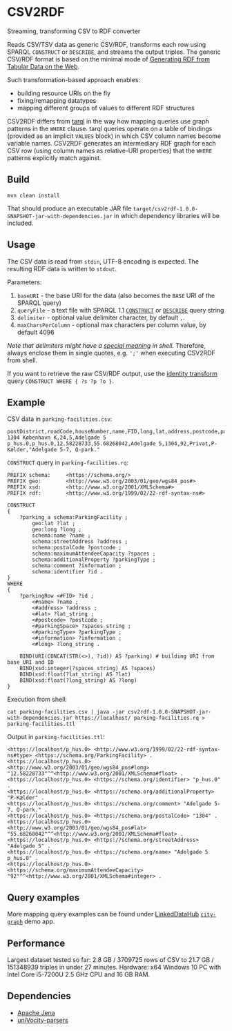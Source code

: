 # CSV2RDF
Streaming, transforming CSV to RDF converter

Reads CSV/TSV data as generic CSV/RDF, transforms each row using SPARQL `CONSTRUCT` or `DESCRIBE`, and streams the output triples.
The generic CSV/RDF format is based on the minimal mode of [Generating RDF from Tabular Data on the Web](https://www.w3.org/TR/2015/REC-csv2rdf-20151217/#dfn-minimal-mode).

Such transformation-based approach enables:
* building resource URIs on the fly
* fixing/remapping datatypes
* mapping different groups of values to different RDF structures

CSV2RDF differs from [tarql](https://tarql.github.io) in the way how mapping queries use graph patterns in the `WHERE` clause. tarql queries operate on a table of bindings
(provided as an implicit `VALUES` block) in which CSV column names become variable names. CSV2RDF generates an intermediary RDF graph for each CSV row (using column names as relative-URI properties)
that the `WHERE` patterns explicitly match against.

Build
-----

    mvn clean install

That should produce an executable JAR file `target/csv2rdf-1.0.0-SNAPSHOT-jar-with-dependencies.jar` in which dependency libraries will be included.

Usage
-----

The CSV data is read from `stdin`, UTF-8 encoding is expected. The resulting RDF data is written to `stdout`.

Parameters:
1. `baseURI` - the base URI for the data (also becomes the `BASE` URI of the SPARQL query)
2. `queryFile` - a text file with SPARQL 1.1 [`CONSTRUCT`](https://www.w3.org/TR/sparql11-query/#construct) or [`DESCRIBE`](https://www.w3.org/TR/sparql11-query/#describe) query string
3. `delimiter` - optional value delimiter character, by default `,`.
4. `maxCharsPerColumn` - optional max characters per column value, by default 4096

_Note that delimiters might have a [special meaning](https://www.tldp.org/LDP/abs/html/special-chars.html) in shell._ Therefore, always enclose them in single quotes, e.g. `';'` when executing CSV2RDF from shell.

If you want to retrieve the raw CSV/RDF output, use the [identity transform](https://en.wikipedia.org/wiki/Identity_transform) query `CONSTRUCT WHERE { ?s ?p ?o }`.

Example
-------

CSV data in `parking-facilities.csv`:
    
    postDistrict,roadCode,houseNumber,name,FID,long,lat,address,postcode,parkingSpace,owner,parkingType,information
    1304 København K,24,5,Adelgade 5 p_hus.0,p_hus.0,12.58228733,55.68268042,Adelgade 5,1304,92,Privat,P-Kælder,"Adelgade 5-7, Q-park."

`CONSTRUCT` query in `parking-facilities.rq`:

    PREFIX schema:     <https://schema.org/> 
    PREFIX geo:        <http://www.w3.org/2003/01/geo/wgs84_pos#> 
    PREFIX xsd:        <http://www.w3.org/2001/XMLSchema#> 
    PREFIX rdf:        <http://www.w3.org/1999/02/22-rdf-syntax-ns#>

    CONSTRUCT
    {
        ?parking a schema:ParkingFacility ;
            geo:lat ?lat ;
            geo:long ?long ;
            schema:name ?name ;
            schema:streetAddress ?address ;
            schema:postalCode ?postcode ;
            schema:maximumAttendeeCapacity ?spaces ;
            schema:additionalProperty ?parkingType ;
            schema:comment ?information ;
            schema:identifier ?id .
    }
    WHERE
    {
        ?parkingRow <#FID> ?id ;
            <#name> ?name ;
            <#address> ?address ;
            <#lat> ?lat_string ;
            <#postcode> ?postcode ;
            <#parkingSpace> ?spaces_string ;
            <#parkingType> ?parkingType ;
            <#information> ?information ;
            <#long> ?long_string . 

        BIND(URI(CONCAT(STR(<>), ?id)) AS ?parking) # building URI from base URI and ID
        BIND(xsd:integer(?spaces_string) AS ?spaces)
        BIND(xsd:float(?lat_string) AS ?lat)
        BIND(xsd:float(?long_string) AS ?long)
    }

Execution from shell:

    cat parking-facilities.csv | java -jar csv2rdf-1.0.0-SNAPSHOT-jar-with-dependencies.jar https://localhost/ parking-facilities.rq > parking-facilities.ttl

Output in `parking-facilities.ttl`:

    <https://localhost/p_hus.0> <http://www.w3.org/1999/02/22-rdf-syntax-ns#type> <https://schema.org/ParkingFacility> .
    <https://localhost/p_hus.0> <http://www.w3.org/2003/01/geo/wgs84_pos#long> "12.58228733"^^<http://www.w3.org/2001/XMLSchema#float> .
    <https://localhost/p_hus.0> <https://schema.org/identifier> "p_hus.0" .
    <https://localhost/p_hus.0> <https://schema.org/additionalProperty> "P-Kælder" .
    <https://localhost/p_hus.0> <https://schema.org/comment> "Adelgade 5-7, Q-park." .
    <https://localhost/p_hus.0> <https://schema.org/postalCode> "1304" .
    <https://localhost/p_hus.0> <http://www.w3.org/2003/01/geo/wgs84_pos#lat> "55.68268042"^^<http://www.w3.org/2001/XMLSchema#float> .
    <https://localhost/p_hus.0> <https://schema.org/streetAddress> "Adelgade 5" .
    <https://localhost/p_hus.0> <https://schema.org/name> "Adelgade 5 p_hus.0" .
    <https://localhost/p_hus.0> <https://schema.org/maximumAttendeeCapacity> "92"^^<http://www.w3.org/2001/XMLSchema#integer> .

Query examples
--------------

More mapping query examples can be found under [LinkedDataHub](../../../LinkedDataHub) [`city-graph`](../../../LinkedDataHub/tree/master/apps/demo/city-graph/queries) demo app.

Performance
-----------

Largest dataset tested so far: 2.8 GB / 3709725 rows of CSV to 21.7 GB / 151348939 triples in under 27 minutes. Hardware: x64 Windows 10 PC with Intel Core i5-7200U 2.5 GHz CPU and 16 GB RAM.

Dependencies
------------

* [Apache Jena](https://jena.apache.org/)
* [uniVocity-parsers](https://www.univocity.com/pages/univocity_parsers_tutorial)
